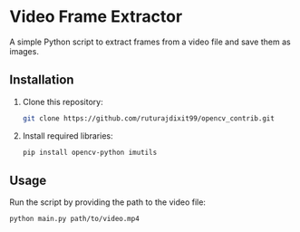 # Video Frame Extractor

A simple Python script to extract frames from a video file and save them as images.

## Installation

1. Clone this repository:
   ```bash
   git clone https://github.com/ruturajdixit99/opencv_contrib.git
   ```

2. Install required libraries:
   ```bash
   pip install opencv-python imutils
   ```

## Usage

Run the script by providing the path to the video file:
```bash
python main.py path/to/video.mp4
